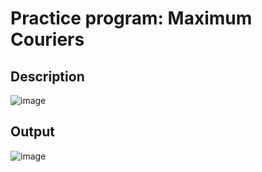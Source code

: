 # Practice program: Maximum Couriers

## Description

![image](https://github.com/Tan12d/PWC_RDBMS_using_Oracle/assets/100254217/f4379c6b-d241-420d-907c-7d16c058c955)

## Output

![image](https://github.com/Tan12d/PWC_RDBMS_using_Oracle/assets/100254217/43d6be09-c8a2-4efa-8077-1812a3dcc695)
